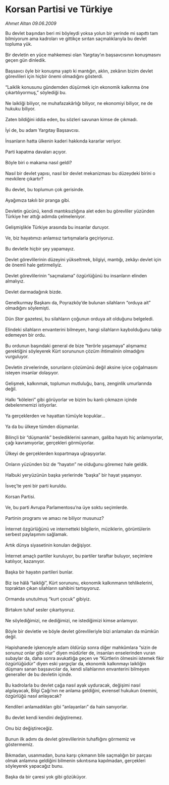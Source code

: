 # Korsan Partisi ve Türkiye

*Ahmet Altan 09.06.2009*

<div class="taraf_structure_2col_1zq">
<div class="margen_n">



 <p>Bu devlet başından beri mi böyleydi yoksa yolun bir yerinde mi sapıttı tam bilmiyorum ama kadroları ve gittikçe sırıtan saçmalıklarıyla bu devlet topluma yük. <br/><br/>Bir devletin en yüce mahkemesi olan Yargıtay’ın başsavcısının konuşmasını geçen gün dinledik. <br/><br/>Başsavcı öyle bir konuşma yaptı ki mantığın, aklın, zekânın bizim devlet görevlileri için hiçbir önemi olmadığını gösterdi. <br/><br/>“Laiklik konusunu gündemden düşürmek için ekonomik kalkınma öne çıkartılıyormuş,” söylediği bu. <br/><br/>Ne laikliği biliyor, ne muhafazakârlığı biliyor, ne ekonomiyi biliyor, ne de hukuku biliyor.<br/><br/>Zaten bildiğini iddia eden, bu sözleri savunan kimse de çıkmadı. <br/><br/>İyi de, bu adam Yargıtay Başsavcısı. <br/><br/>İnsanların hatta ülkenin kaderi hakkında kararlar veriyor. <br/><br/>Parti kapatma davaları açıyor. <br/><br/>Böyle biri o makama nasıl geldi? <br/><br/>Nasıl bir devlet yapısı, nasıl bir devlet mekanizması bu düzeydeki birini o mevkilere çıkartır? <br/><br/>Bu devlet, bu toplumun çok gerisinde. <br/><br/>Ayağımıza takılı bir pranga gibi. <br/><br/>Devletin gücünü, kendi mantıksızlığına alet eden bu görevliler yüzünden Türkiye her attığı adımda çelmeleniyor. <br/><br/>Gelişmişlikle Türkiye arasında bu insanlar duruyor. <br/><br/>Ve, biz hayatımızı anlamsız tartışmalarla geçiriyoruz. <br/><br/>Bu devletle hiçbir şey yapamayız. <br/><br/>Devlet görevlilerinin düzeyini yükseltmek, bilgiyi, mantığı, zekâyı devlet için de önemli hale getirmeliyiz. <br/><br/>Devlet görevlilerinin “saçmalama” özgürlüğünü bu insanların elinden almalıyız. <br/><br/>Devlet darmadağınık bizde. <br/><br/>Genelkurmay Başkanı da, Poyrazköy’de bulunan silahların “orduya ait” olmadığını söylemişti. <br/><br/>Dün <i>Star</i> gazetesi, bu silahların çoğunun orduya ait olduğunu belgeledi. <br/><br/>Elindeki silahların envanterini bilmeyen, hangi silahların kaybolduğunu takip edemeyen bir ordu. <br/><br/>Bu ordunun başındaki general de bize “terörle yaşamaya” alışmamız gerektiğini söyleyerek Kürt sorununun çözüm ihtimalinin olmadığını vurguluyor. <br/><br/>Devletin zirvelerinde, sorunların çözümünü değil aksine iyice çoğalmasını isteyen insanlar dolaşıyor. <br/><br/>Gelişmek, kalkınmak, toplumun mutluluğu, barış, zenginlik umurlarında değil. <br/><br/>Halkı “köleleri” gibi görüyorlar ve bizim bu kanlı çıkmazın içinde debelenmemizi istiyorlar. <br/><br/>Ya gerçeklerden ve hayattan tümüyle kopuklar... <br/><br/>Ya da bu ülkeye tümden düşmanlar. <br/><br/>Bilinçli bir “düşmanlık” beslediklerini sanmam, galiba hayatı hiç anlamıyorlar, çağı kavramıyorlar, gerçekleri görmüyorlar. <br/><br/>Ülkeyi de gerçeklerden kopartmaya uğraşıyorlar. <br/><br/>Onların yüzünden biz de “hayatın” ne olduğunu göremez hale geldik. <br/><br/>Halbuki yeryüzünün başka yerlerinde “başka” bir hayat yaşanıyor. <br/><br/>İsveç’te yeni bir parti kuruldu. <br/><br/>Korsan Partisi. <br/><br/>Ve, bu parti Avrupa Parlamentosu’na üye soktu seçimlerde. <br/><br/>Partinin programı ve amacı ne biliyor musunuz? <br/><br/>İnternet özgürlüğünü ve internetteki bilgilerin, müziklerin, görüntülerin serbest paylaşımını sağlamak. <br/><br/>Artık dünya siyasetinin konuları değişiyor. <br/><br/>İnternet amaçlı partiler kuruluyor, bu partiler taraftar buluyor, seçimlere katılıyor, kazanıyor. <br/><br/>Başka bir hayatın partileri bunlar. <br/><br/>Biz ise hâlâ “laikliği”, Kürt sorununu, ekonomik kalkınmanın tehlikelerini, topraktan çıkan silahların sahibini tartışıyoruz. <br/><br/>Ormanda unutulmuş “kurt çocuk” gibiyiz. <br/><br/>Birtakım tuhaf sesler çıkartıyoruz. <br/><br/>Ne söylediğimizi, ne dediğimizi, ne istediğimizi kimse anlamıyor. <br/><br/>Böyle bir devletle ve böyle devlet görevlileriyle bizi anlamaları da mümkün değil. <br/><br/>Hapishanede işkenceyle adam öldürüp sonra diğer mahkûmlara “sizin de sonunuz onlar gibi olur” diyen müdürler de, insanları enselerinden vuran subaylar da, daha sonra avukatlığa geçen ve “Kürtlerin ölmesini istemek fikir özgürlüğüdür” diyen eski yargıçlar da, ekonomik kalkınmayı laikliğin düşmanı sanan başsavcılar da, kendi silahlarının envanterini bilmeyen generaller de bu devletin içinde. <br/><br/>Bu kadrolarla bu devlet çağa nasıl ayak uyduracak, değişimi nasıl algılayacak, Bilgi Çağı’nın ne anlama geldiğini, evrensel hukukun önemini, özgürlüğü nasıl anlayacak? <br/><br/>Kendileri anlamadıkları gibi “anlayanları” da hain sanıyorlar. <br/><br/>Bu devlet kendi kendini değiştiremez. <br/><br/>Onu biz değiştireceğiz. <br/><br/>Bunun ilk adımı da devlet görevlilerinin tuhaflığını görmemiz ve göstermemiz. <br/><br/>Bıkmadan, usanmadan, buna karşı çıkmanın bile saçmalığın bir parçası olmak anlamına geldiğini bilmenin sıkıntısına kapılmadan, gerçekleri söyleyerek yapacağız bunu. <br/><br/>Başka da bir çaresi yok gibi gözüküyor.</p>
<br/>
<br/>
<br/>



<br/>


<div id="taraf_not">
</div>

</div>


</div>
